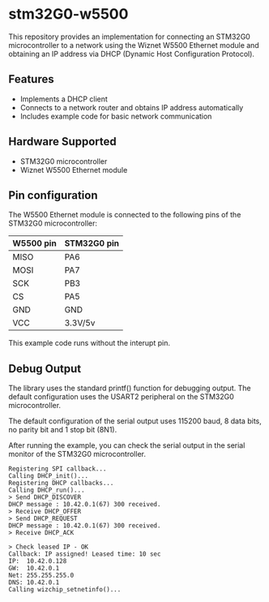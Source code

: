 # stm32G0-w5500

This repository provides an implementation for connecting an STM32G0 microcontroller to a network
using the Wiznet W5500 Ethernet module and obtaining an IP address via DHCP
(Dynamic Host Configuration Protocol).

## Features

* Implements a DHCP client
* Connects to a network router and obtains IP address automatically
* Includes example code for basic network communication

## Hardware Supported

* STM32G0 microcontroller
* Wiznet W5500 Ethernet module

## Pin configuration

The W5500 Ethernet module is connected to the following pins of the STM32G0 microcontroller:

| W5500 pin   | STM32G0 pin     |
|-------------|-----------------|
| MISO        | PA6             |
| MOSI        | PA7             |
| SCK         | PB3             |
| CS          | PA5             |
| GND         | GND             |
| VCC         | 3.3V/5v         |

This example code runs without the interupt pin.


## Debug Output

The library uses the standard printf() function for debugging output. The default
configuration uses the USART2 peripheral on the STM32G0 microcontroller.

The default configuration of the serial output uses 115200 baud, 8 data bits, no
parity bit and 1 stop bit (8N1).

After running the example, you can check the serial output in the serial monitor of
the STM32G0 microcontroller.

```
Registering SPI callback...
Calling DHCP_init()...
Registering DHCP callbacks...
Calling DHCP_run()...
> Send DHCP_DISCOVER
DHCP message : 10.42.0.1(67) 300 received.
> Receive DHCP_OFFER
> Send DHCP_REQUEST
DHCP message : 10.42.0.1(67) 300 received.
> Receive DHCP_ACK

> Check leased IP - OK
Callback: IP assigned! Leased time: 10 sec
IP:  10.42.0.128
GW:  10.42.0.1
Net: 255.255.255.0
DNS: 10.42.0.1
Calling wizchip_setnetinfo()...
```

